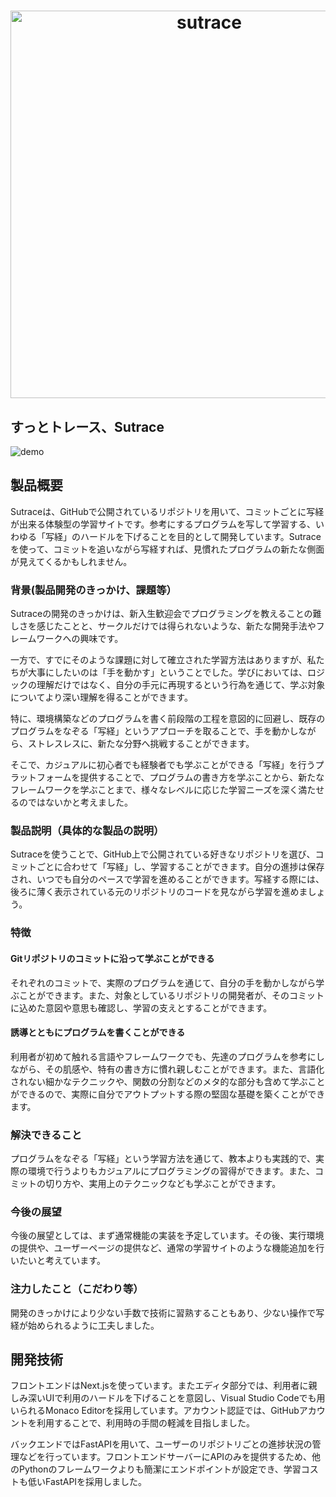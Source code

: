 
<h1 align="center">
  <img src="https://user-images.githubusercontent.com/52315048/197318654-db7e7801-3179-4e00-8097-67406dbe7c2e.svg" width="620px" alt="sutrace">
</h1>

## すっとトレース、Sutrace

![demo](https://user-images.githubusercontent.com/52315048/197320638-48a1fd3d-e6ff-46e5-a745-a79c87821999.gif)


## 製品概要
Sutraceは、GitHubで公開されているリポジトリを用いて、コミットごとに写経が出来る体験型の学習サイトです。参考にするプログラムを写して学習する、いわゆる「写経」のハードルを下げることを目的として開発しています。Sutraceを使って、コミットを追いながら写経すれば、見慣れたプログラムの新たな側面が見えてくるかもしれません。

### 背景(製品開発のきっかけ、課題等）

Sutraceの開発のきっかけは、新入生歓迎会でプログラミングを教えることの難しさを感じたことと、サークルだけでは得られないような、新たな開発手法やフレームワークへの興味です。

一方で、すでにそのような課題に対して確立された学習方法はありますが、私たちが大事にしたいのは「手を動かす」ということでした。学びにおいては、ロジックの理解だけではなく、自分の手元に再現するという行為を通じて、学ぶ対象についてより深い理解を得ることができます。

特に、環境構築などのプログラムを書く前段階の工程を意図的に回避し、既存のプログラムをなぞる「写経」というアプローチを取ることで、手を動かしながら、ストレスレスに、新たな分野へ挑戦することができます。

そこで、カジュアルに初心者でも経験者でも学ぶことができる「写経」を行うプラットフォームを提供することで、プログラムの書き方を学ぶことから、新たなフレームワークを学ぶことまで、様々なレベルに応じた学習ニーズを深く満たせるのではないかと考えました。

### 製品説明（具体的な製品の説明）
Sutraceを使うことで、GitHub上で公開されている好きなリポジトリを選び、コミットごとに合わせて「写経」し、学習することができます。自分の進捗は保存され、いつでも自分のペースで学習を進めることができます。写経する際には、後ろに薄く表示されている元のリポジトリのコードを見ながら学習を進めましょう。

### 特徴
#### Gitリポジトリのコミットに沿って学ぶことができる
それぞれのコミットで、実際のプログラムを通じて、自分の手を動かしながら学ぶことができます。また、対象としているリポジトリの開発者が、そのコミットに込めた意図や意思も確認し、学習の支えとすることができます。

#### 誘導とともにプログラムを書くことができる
利用者が初めて触れる言語やフレームワークでも、先達のプログラムを参考にしながら、その肌感や、特有の書き方に慣れ親しむことができます。また、言語化されない細かなテクニックや、関数の分割などのメタ的な部分も含めて学ぶことができるので、実際に自分でアウトプットする際の堅固な基礎を築くことができます。

### 解決できること
プログラムをなぞる「写経」という学習方法を通じて、教本よりも実践的で、実際の環境で行うよりもカジュアルにプログラミングの習得ができます。また、コミットの切り方や、実用上のテクニックなども学ぶことができます。

### 今後の展望

 今後の展望としては、まず通常機能の実装を予定しています。その後、実行環境の提供や、ユーザーページの提供など、通常の学習サイトのような機能追加を行いたいと考えています。

### 注力したこと（こだわり等）

開発のきっかけにより少ない手数で技術に習熟することもあり、少ない操作で写経が始められるように工夫しました。


## 開発技術

フロントエンドはNext.jsを使っています。またエディタ部分では、利用者に親しみ深いUIで利用のハードルを下げることを意図し、Visual Studio Codeでも用いられるMonaco Editorを採用しています。アカウント認証では、GitHubアカウントを利用することで、利用時の手間の軽減を目指しました。

バックエンドではFastAPIを用いて、ユーザーのリポジトリごとの進捗状況の管理などを行っています。フロントエンドサーバーにAPIのみを提供するため、他のPythonのフレームワークよりも簡潔にエンドポイントが設定でき、学習コストも低いFastAPIを採用しました。
